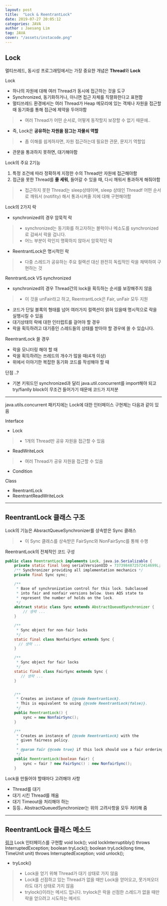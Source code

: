 ```yaml
---
layout: post
title:  "Lock & ReentrantLock"
date: 2019-07-27 20:05:12
categories: JAVA
author : Jaesang Lim
tag: JAVA
cover: "/assets/instacode.png"
---
```


## Lock

멀티쓰레드, 동시성 프로그래밍에서는 가장 중요한 개념은 **Thread**와 **Lock** 

Lock
- 하나의 자원에 대해 여러 Thread가 동시에 접근하는 것을 도구
- Synchronized, 동기화하거나, 아니면 접근 자체를 직렬화한다고 표현함 
- 멀티쓰레드 환경에서는 여러 Thread가 Heap 메모리에 있는 객체나 자원을 접근할 때 동기화를 통해 접근에 제약을 두어야함
> - 여러 Thread가 어떤 순서로, 어떻게 동작할지 보장할 수 없기 때문에..

- 즉, Lock은 **공유하는 자원을 잠그는 자물쇠 역할**
> - 좀 이해를 쉽게하자면, 자원 접근하는데 필요한 관문, 문지기 역할임 
- 관문을 통과하지 못하면, 대기해야함 

Lock의 주요 2기능
1. 특정 조건에 따라 정확하게 지정한 수의 Thread만 자원에 접근해야함 
2. 접근을 못한 Thread를 **줄 세워**, 들어갈 수 있을 때, 다시 깨워서 통과하게 해줘야함 
> - 접근하지 못한 Thread는 sleep상태이며, sleep 상태인 Threadf 어떤 순서로 깨워서 (notifity) 해서 통과시켜줄 지에 대해 구현해야함


Lock의 2가지 락
- synchronized의 경우 암묵적 락
> - synchronized는 동기화를 하고자하는 블럭이나 메소도를 synchronized로 감싸서 락을 겁니다.
> - 어느 부분이 락인지 명확하지 않아서 암묵적인 락

- ReentrantLock은 명시적인 락
> - 다중 스레드가 공유하는 주요 컬랙션 대신 완전히 독립적인 락을 채택하여 구현하는 것

RenntrantLock VS  synchronized
- synchronized의 경우 Thread간의 lock을 획득하는 순서를 보장해주지 않음
> - 이 것을 unFair라고 하고, ReentrantLock은 Fair, unFair 모두 지원 
- 코드가 단일 블록의 형태를 넘어 여러가지 컬랙션이 얽혀 있을때 명시적으로 락을 실행시킬 수 있음
- 대기상태의 락에 대한 인터럽트를 걸어야 할 경우
- 락을 획득하려고 대기중인 스레드들의 상태를 받아야 할 경우에 쓸 수 있습니다.

ReentrantLock 쓸 경우
- 락을 모니터링 해야 할 때
- 락을 획득하려는 쓰레드의 개수가 많을 때(4개 이상)
- 위에서 이야기한 복잡한 동기화 코드를 작성해야 할 때

단점 ..?
- 기본 키워드인 synchronized과 달리 java.util.concurrent를 import해야 되고 
   try/fianlly block이 무조건 들어가기 때문에 코드가 지저분




---


java.utils.concurrent 패키지에는 Lock에 대한 인터페이스 구현체는 다음과 같이 있음

Interface
- Lock 
> - 1개의 Thread만 공유 자원을 접근할 수 있음

- ReadWriteLock 
> - 여러 Thread가 공유 자원을 접근할 수 있음

- Condition 

Class
- ReentrantLock 
- ReentrantReadWriteLock 

---


## ReentrantLock 클래스 구조 

Lock의 기능은 AbsractQueueSynchronizer를 상속받은 Sync 클래스
 > - 이 Sync 클래스를 상속받은 FairSync와 NonFairSync를 통해 수행

ReentrantLock의 전체적인 코드 구성 
```java
public class ReentrantLock implements Lock, java.io.Serializable {
    private static final long serialVersionUID = 7373984872572414699L;
    /** Synchronizer providing all implementation mechanics */
    private final Sync sync;

    /**
     * Base of synchronization control for this lock. Subclassed
     * into fair and nonfair versions below. Uses AQS state to
     * represent the number of holds on the lock.
     */
    abstract static class Sync extends AbstractQueuedSynchronizer {
        // 생략 ...
    }

    /**
     * Sync object for non-fair locks
     */
    static final class NonfairSync extends Sync {
      // 생략 ...
    }

    /**
     * Sync object for fair locks
     */
    static final class FairSync extends Sync {
       // 생략 ...
    }


    /**
     * Creates an instance of {@code ReentrantLock}.
     * This is equivalent to using {@code ReentrantLock(false)}.
     */
    public ReentrantLock() {
        sync = new NonfairSync();
    }

    /**
     * Creates an instance of {@code ReentrantLock} with the
     * given fairness policy.
     *
     * @param fair {@code true} if this lock should use a fair ordering policy
     */
    public ReentrantLock(boolean fair) {
        sync = fair ? new FairSync() : new NonfairSync();
    }

```

Lock을 만들어야 할때마다 고려해야 사항
- Thread를 대기 
- 대기 시킨 Thread를 깨움
- 대기 Timeout을 처리해야 하는 
- 등등.. 
AbstractQueuedSynchronizer는 위의 고려사항을 모두 처리해 줌 


---

## ReentrantLock 클래스 메소드
 
[링크](https://docs.oracle.com/javase/8/docs/api/java/util/concurrent/locks/ReentrantLock.html)
Lock 인터페이스를 구현함
    void lock();
    void lockInterruptibly() throws InterruptedException;
    boolean tryLock();
    boolean tryLock(long time, TimeUnit unit) throws InterruptedException;
    void unlock();


- tryLock()
> - Lock을 얻기 위해 Thread가 대기 상태로 가지 않음
> - Lock를 선점하고 있는 Thread가 없을 때만 Lock을 얻어오고, 못가져오더라도 대기 상태로 가지 않음 
> - trylock()이라는 메서드 입니다. trylock은 락을 선점한 스레드가 없을 때만 락을 얻으려고 시도하는 메서드





